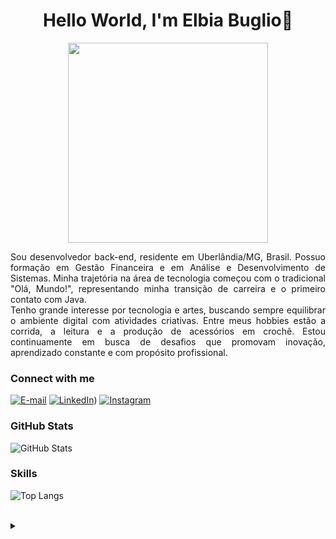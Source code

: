 <h1>
  <h1 align="center">
  Hello World, I'm Elbia Buglio👋  
</h1>
<div align="center">
<img height="320em" src="https://mir-s3-cdn-cf.behance.net/project_modules/1400_opt_1/81bb4b165684019.640b6038d133e.gif"/>
  
   <!-- <img height="350em" src="./.github/assets/cover_.png"/> -->
  <!-- <img height="380em" src="https://user-images.githubusercontent.com/70382532/138322189-2db8df52-9dcb-40a0-88a8-c365466bd33d.gif"/> -->
  
</div>

<p align="justify">
Sou desenvolvedor back-end, residente em Uberlândia/MG, Brasil. Possuo formação em Gestão Financeira e em Análise e Desenvolvimento de Sistemas. Minha trajetória na área de tecnologia começou com o tradicional "Olá, Mundo!", representando minha transição de carreira e o primeiro contato com Java.
<br>
Tenho grande interesse por tecnologia e artes, buscando sempre equilibrar o ambiente digital com atividades criativas. Entre meus hobbies estão a corrida, a leitura e a produção de acessórios em crochê. Estou continuamente em busca de desafios que promovam inovação, aprendizado constante e com propósito profissional.
  
</p>
<!--
[![Preview](https://img.shields.io/badge/Portfolio-000?style=for-the-badge&logo=github&logoColor=FF00F6)](https://Elbiabuglio.github.io/)
[![GitHub Page](https://img.shields.io/badge/Elbiabuglio.github.io-67136f?style=for-the-badge)](https://Elbiabuglio.github.io/)
-->
<h3 align="left">Connect with me</h3>

[![E-mail](https://img.shields.io/badge/-Email-000?style=for-the-badge&logo=microsoft-outlook&logoColor=FF00F6&color:FFF)](mailto:elbiasimone@hotmail.com)
[![LinkedIn](https://img.shields.io/badge/-LinkedIn-000?style=for-the-badge&logo=linkedin&logoColor=FF00F6&color:FFF)](https://www.linkedin.com/in/elbiasimonebuglio/))
[![Instagram](https://img.shields.io/badge/-Instagram-000?style=for-the-badge&logo=instagram&logoColor=FF00F6&color:FFF)](https://www.instagram.com/elbiabuglio/)


<h3 align="left">GitHub Stats</h3>

![GitHub Stats](https://github-readme-stats.vercel.app/api?username=Elbiabuglio&show_icons=true&include_all_commits=true&count_private=true&hide_title=true&bg_color=30,e96443,904e95&title_color=fff&text_color=fff)



<!--[![Most Used Languages](https://github-readme-stats-git-masterrstaa-rickstaa.vercel.app/api/top-langs/?username=Elbiabuglio&line_height=10&card_width=290&layout=compact&hide_title=false&count_private=true&langs_count=4&show_icons=true&title_color=FF00F6&hide=html,css&bg_color=000&text_color=8B8B8B&border_radius=3&border_color=561760&count_private=true)](https://github.com/Elbiabuglio/github-readme-stats)-->


<h3 align="left">Skills</h3>

![Top Langs](https://github-readme-stats.vercel.app/api/top-langs/?username=Elbiabuglio&hide_title=false&count_private=true&langs_count=4&hide=html,css&bg_color=30,e96443,904e95&title_color=fff&text_color=fff)



<br>
<details align="left">
  <summary></summary> 
 
  
 
  <div align="right">Made with 💜 by <a href="https://github.com/Elbiabuglio">Elbia Buglio</a>.</div>
  

</details>

